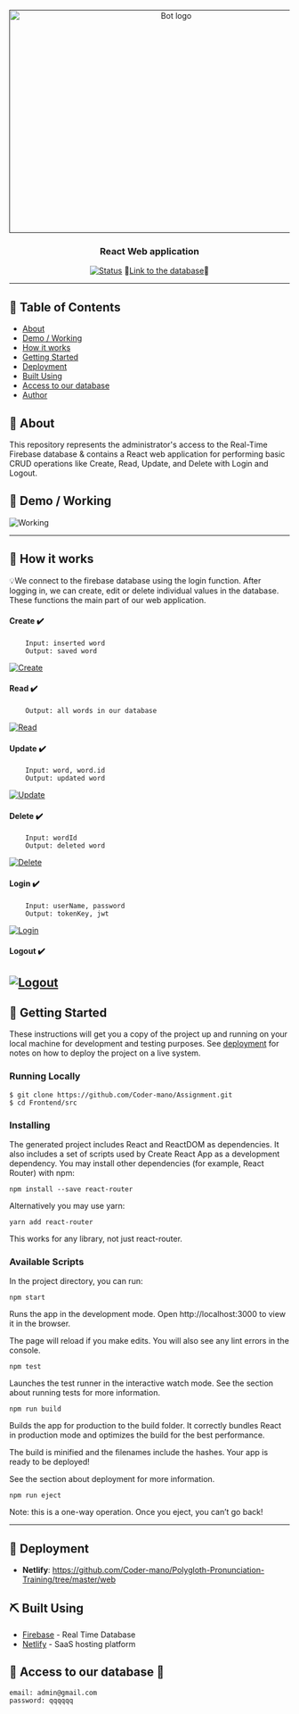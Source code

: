 <p align="center">
  <a href="" rel="noopener">
 <img width=584px height=400px src="https://dwglogo.com/wp-content/uploads/2017/09/1460px-React_logo.png" alt="Bot logo"></a>
</p>

<h3 align="center">React Web application</h3>

<div align="center">

[![Status](https://img.shields.io/badge/status-active-success.svg)]()
🔗[Link to the database](https://zct.netlify.app/login)🔗

</div>

---

## 📝 Table of Contents

- [About](#about)
- [Demo / Working](#demo)
- [How it works](#working)
- [Getting Started](#getting_started)
- [Deployment](#deployment)
- [Built Using](#built_using)
- [Access to our database](#acces)
- [Author](#author)


## 🧐 About <a name = "about"></a>

This repository represents the administrator's access to the Real-Time Firebase database & contains a React web application for performing basic CRUD operations like Create, Read, Update, and Delete with Login and Logout.


## 🎥 Demo / Working <a name = "demo"></a>

![Working](https://media.giphy.com/media/sRFEa8lbeC7zbcIZZR/giphy.gif)

---
## 💭 How it works <a name = "working"></a>
💡We connect to the firebase database using the login function. After logging in, we can create, edit or delete individual values ​​in the database. These functions the main part of our web application.

#### Create ✔️
```
    Input: inserted word
    Output: saved word
 ```
[![Create](https://github.com/Coder-mano/Polygloth-Pronunciation-Training/tree/master/images/save_and_update.png)]()

#### Read ✔️
```
    Output: all words in our database
 ```
 [![Read](https://github.com/Coder-mano/Polygloth-Pronunciation-Training/tree/master/images/read.png)]()

#### Update ✔️
```
    Input: word, word.id
    Output: updated word
 ```
 [![Update](https://github.com/Coder-mano/Polygloth-Pronunciation-Training/tree/master/images/save_and_update.png)]()

#### Delete ✔️
```
    Input: wordId
    Output: deleted word
 ```
 [![Delete](https://github.com/Coder-mano/Polygloth-Pronunciation-Training/tree/master/images/delete.png)]()

#### Login ✔️
```
    Input: userName, password
    Output: tokenKey, jwt 
``` 
[![Login](https://github.com/Coder-mano/Polygloth-Pronunciation-Training/tree/master/images/login.png)]()

#### Logout ✔️
[![Logout](https://github.com/Coder-mano/Polygloth-Pronunciation-Training/tree/master/images/logout.png)]()
---


## 🏁 Getting Started <a name = "getting_started"></a>

These instructions will get you a copy of the project up and running on your local machine for development and testing purposes. See [deployment](#deployment) for notes on how to deploy the project on a live system.

### Running Locally

```
$ git clone https://github.com/Coder-mano/Assignment.git
$ cd Frontend/src
```

### Installing
The generated project includes React and ReactDOM as dependencies. It also includes a set of scripts used by Create React App as a development dependency. You may install other dependencies (for example, React Router) with npm:
```
npm install --save react-router
```
Alternatively you may use yarn:

```
yarn add react-router
```
This works for any library, not just react-router.



### Available Scripts
In the project directory, you can run:
```
npm start
```
Runs the app in the development mode. Open http://localhost:3000 to view it in the browser.

The page will reload if you make edits. You will also see any lint errors in the console.
```
npm test
```
Launches the test runner in the interactive watch mode. See the section about running tests for more information.
```
npm run build
```
Builds the app for production to the build folder. It correctly bundles React in production mode and optimizes the build for the best performance.

The build is minified and the filenames include the hashes. Your app is ready to be deployed!

See the section about deployment for more information.
```
npm run eject
```
Note: this is a one-way operation. Once you eject, you can’t go back!


---

## 🚀 Deployment <a name = "deployment"></a>

- **Netlify**: https://github.com/Coder-mano/Polygloth-Pronunciation-Training/tree/master/web


## ⛏️ Built Using <a name = "built_using"></a>

- [Firebase](https://console.firebase.google.com/u/0/?hl=en) - Real Time Database
- [Netlify](https://www.netlify.com/) - SaaS hosting platform

## 🔐 Access to our database <a name = "access"></a>🔑

    email: admin@gmail.com  
    password: qqqqqq






